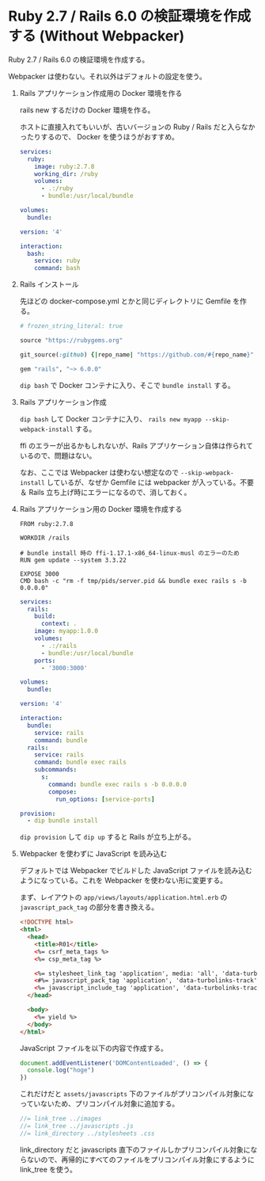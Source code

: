 # Ruby 2.7 / Rails 6.0 の検証環境を作成する (Without Webpacker)

Ruby 2.7 / Rails 6.0 の検証環境を作成する。

Webpacker は使わない。それ以外はデフォルトの設定を使う。

1. Rails アプリケーション作成用の Docker 環境を作る
    
    rails new するだけの Docker 環境を作る。
    
    ホストに直接入れてもいいが、古いバージョンの Ruby / Rails だと入らなかったりするので、 Docker を使うほうがおすすめ。
    
    ```yaml
    services:
      ruby:
        image: ruby:2.7.8
        working_dir: /ruby
        volumes:
          - .:/ruby
          - bundle:/usr/local/bundle
    
    volumes:
      bundle:
    ```
    
    ```yaml
    version: '4'
    
    interaction:
      bash:
        service: ruby
        command: bash
    ```
    
2. Rails インストール
    
    先ほどの docker-compose.yml とかと同じディレクトリに Gemfile を作る。
    
    ```ruby
    # frozen_string_literal: true
    
    source "https://rubygems.org"
    
    git_source(:github) {|repo_name| "https://github.com/#{repo_name}" }
    
    gem "rails", "~> 6.0.0"
    ```
    
    `dip bash` で Docker コンテナに入り、そこで `bundle install` する。
    
3. Rails アプリケーション作成
    
    `dip bash` して Docker コンテナに入り、 `rails new myapp --skip-webpack-install` する。
    
    ffi のエラーが出るかもしれないが、Rails アプリケーション自体は作られているので、問題はない。
    
    なお、ここでは Webpacker は使わない想定なので `--skip-webpack-install` しているが、なぜか Gemfile には webpacker が入っている。不要＆ Rails 立ち上げ時にエラーになるので、消しておく。
    
4. Rails アプリケーション用の Docker 環境を作成する
    
    ```docker
    FROM ruby:2.7.8
    
    WORKDIR /rails
    
    # bundle install 時の ffi-1.17.1-x86_64-linux-musl のエラーのため
    RUN gem update --system 3.3.22
    
    EXPOSE 3000
    CMD bash -c "rm -f tmp/pids/server.pid && bundle exec rails s -b 0.0.0.0"
    ```
    
    ```yaml
    services:
      rails:
        build:
          context: .
        image: myapp:1.0.0
        volumes:
          - .:/rails
          - bundle:/usr/local/bundle
        ports:
          - '3000:3000'
    
    volumes:
      bundle:
    ```
    
    ```yaml
    version: '4'
    
    interaction:
      bundle:
        service: rails
        command: bundle
      rails:
        service: rails
        command: bundle exec rails
        subcommands:
          s:
            command: bundle exec rails s -b 0.0.0.0
            compose:
              run_options: [service-ports]
    
    provision:
      - dip bundle install
    ```
    
    `dip provision` して `dip up` すると Rails が立ち上がる。
    
5. Webpacker を使わずに JavaScript を読み込む
    
    デフォルトでは Webpacker でビルドした JavaScript ファイルを読み込むようになっている。これを Webpacker を使わない形に変更する。
    
    まず、レイアウトの `app/views/layouts/application.html.erb` の `javascript_pack_tag` の部分を書き換える。
    
    ```html
    <!DOCTYPE html>
    <html>
      <head>
        <title>R01</title>
        <%= csrf_meta_tags %>
        <%= csp_meta_tag %>
    
        <%= stylesheet_link_tag 'application', media: 'all', 'data-turbolinks-track': 'reload' %>
        <#%= javascript_pack_tag 'application', 'data-turbolinks-track': 'reload' %>
        <%= javascript_include_tag 'application', 'data-turbolinks-track': 'reload' %>
      </head>
    
      <body>
        <%= yield %>
      </body>
    </html>
    ```
    
    JavaScript ファイルを以下の内容で作成する。
    
    ```jsx
    document.addEventListener('DOMContentLoaded', () => {
      console.log("hoge")
    })
    ```
    
    これだけだと `assets/javascripts` 下のファイルがプリコンパイル対象になっていないため、プリコンパイル対象に追加する。
    
    ```jsx
    //= link_tree ../images
    //= link_tree ../javascripts .js
    //= link_directory ../stylesheets .css
    ```
    
    link_directory だと javascripts 直下のファイルしかプリコンパイル対象にならないので、再帰的にすべてのファイルをプリコンパイル対象にするように link_tree を使う。